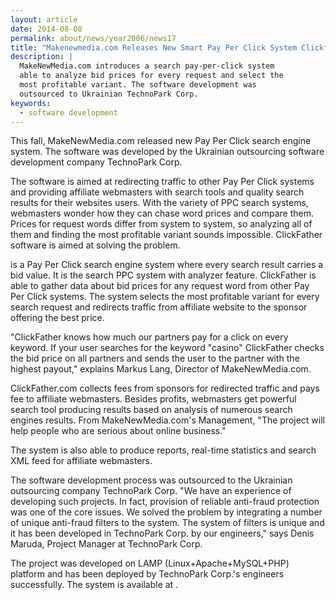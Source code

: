 ```yaml
---
layout: article
date: 2014-08-08
permalink: about/news/year2006/news17
title: "Makenewmedia.com Releases New Smart Pay Per Click System Clickfather"
description: |
  MakeNewMedia.com introduces a search pay-per-click system
  able to analyze bid prices for every request and select the
  most profitable variant. The software development was
  outsourced to Ukrainian TechnoPark Corp.
keywords:
  - software development
---
```


This fall, MakeNewMedia.com released new Pay Per Click search engine system. The software was 
developed by the Ukrainian outsourcing software development company TechnoPark Corp.

The software is aimed at redirecting traffic to other Pay Per Click systems and providing affiliate 
webmasters with search tools and quality search results for their websites users. With the variety 
of PPC search systems, webmasters wonder how they can chase word prices and compare them. Prices for 
request words differ from system to system, so analyzing all of them and finding the most profitable 
variant sounds impossible. ClickFather software is aimed at solving the problem.

is a Pay Per Click search engine system where every search result carries a bid value. It is the 
search PPC system with analyzer feature. ClickFather is able to gather data about bid prices for any 
request word from other Pay Per Click systems. The system selects the most profitable variant for 
every search request and redirects traffic from affiliate website to the sponsor offering the best price.

"ClickFather knows how much our partners pay for a click on every keyword. If your user searches for 
the keyword "casino" ClickFather checks the bid price on all partners and sends the user to the 
partner with the highest payout," explains Markus Lang, Director of MakeNewMedia.com.

ClickFather.com collects fees from sponsors for redirected traffic and pays fee to affiliate 
webmasters. Besides profits, webmasters get powerful search tool producing results based on analysis 
of numerous search engines results. From MakeNewMedia.com's Management, "The project will help 
people who are serious about online business."

The system is also able to produce reports, real-time statistics and search XML feed for affiliate webmasters.

The software development process was outsourced to the Ukrainian outsourcing company TechnoPark 
Corp. "We have an experience of developing such projects. In fact, provision of reliable anti-fraud 
protection was one of the core issues. We solved the problem by integrating a number of unique 
anti-fraud filters to the system. The system of filters is unique and it has been developed in 
TechnoPark Corp. by our engineers," says Denis Maruda, Project Manager at TechnoPark Corp.

The project was developed on LAMP (Linux+Apache+MySQL+PHP) platform and has been deployed by 
TechnoPark Corp.'s engineers successfully. The system is available at .

